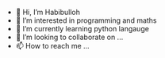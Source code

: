 - 👋 Hi, I’m Habibulloh
- 👀 I’m interested in programming and maths
- 🌱 I’m currently learning python langauge
- 💞️ I’m looking to collaborate on ...
- 📫 How to reach me ...

<!---
Habibulloh2007/Habibulloh2007 is a ✨ special ✨ repository because its `README.md` (this file) appears on your GitHub profile.
You can click the Preview link to take a look at your changes.
--->
